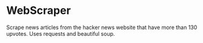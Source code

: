 # WebScraper
Scrape news articles from the hacker news website that have more than 130 upvotes. Uses requests and beautiful soup.
